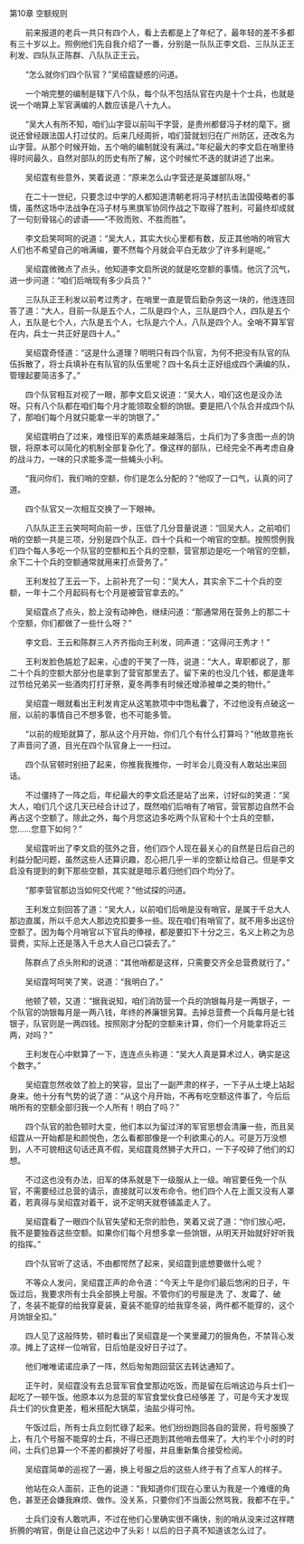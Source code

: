 第10章 空额规则

　　前来报道的老兵一共只有四个人，看上去都是上了年纪了，最年轻的差不多都有三十岁以上。照例他们先自我介绍了一番，分别是一队队正李文启、三队队正王利发、四队队正陈群、八队队正王云。

　　“怎么就你们四个队官？”吴绍霆疑惑的问道。

　　一个哨完整的编制是辖下八个队，每个队不包括队官在内是十个士兵，也就是说一个哨算上军官满编的人数应该是八十九人。

　　“吴大人有所不知，咱们山字营以前叫干字营，是贵州都督冯子材的麾下。据说还曾经跟法国人打过仗的。后来几经周折，咱们营就划归在广州防区，还改名为山字营。从那个时候开始，五个哨的编制就没有满过。”年纪最大的李文启在哨里待得时间最久，自然对部队的历史有所了解，这个时候忙不迭的就讲述了出来。

　　吴绍霆有些意外，笑着说道：“原来怎么山字营还是英雄部队呀。”

　　在二十一世纪，只要念过中学的人都知道清朝老将冯子材抗击法国侵略者的事情，虽然这场中法战争在冯子材与黑旗军协同作战之下取得了胜利，可最终却成就了一句刻骨铭心的谚语——“不败而败、不胜而胜”。

　　李文启笑呵呵的说道：“吴大人，其实大伙心里都有数，反正其他哨的哨官大人们也不希望自己的哨满编，要不然每个月就会平白无故少了许多利是呢。”

　　吴绍霆微微点了点头，他知道李文启所说的就是吃空额的事情。他沉了沉气，进一步问道：“咱们后哨现有多少兵员？”

　　三队队正王利发以前考过秀才，在哨里一直是管后勤杂务这一块的，他连连回答了道：“大人，目前一队是五个人，二队是四个人，三队是四个人，四队是五个人，五队是七个人，六队是五个人，七队是六个人，八队是四个人。全哨不算军官在内，兵士一共正好是四十人。”

　　吴绍霆奇怪道：“这是什么道理？明明只有四个队官，为何不把没有队官的队伍拆散了，将士兵填补在有队官的队伍里呢？四十名兵士正好组成四个满编的队，管理起要简洁多了。”

　　四个队官相互对视了一眼，那李文启又说道：“吴大人，咱们这也是没办法呀。只有八个队都在咱们每个月才能领取全额的饷银。要是把八个队合并成四个队了，那咱们每个月就只能拿一半的饷银了。”

　　吴绍霆明白了过来，难怪旧军的素质越来越落后，士兵们为了多贪图一点的饷银，将原本可以简化的机制全部复杂化了。像这样的部队，已经完全不再考虑自身的战斗力，一味的只求能多混一些蝇头小利。

　　“我问你们，我们哨的空额，你们是怎么分配的？”他叹了一口气，认真的问了道。

　　四个队官又一次相互交换了一下眼神。

　　八队队正王云笑呵呵向前一步，压低了几分音量说道：“回吴大人，之前咱们哨的空额一共是三项，分别是四个队正、四十个兵和一个哨官的空额。按照惯例我们四个每人多吃一个队官的空额和五个兵的空额，营官那边是吃一个哨官的空额，余下二十个兵的空额通常就用来打点营务了。”

　　王利发拉了王云一下，上前补充了一句：“吴大人，其实余下二十个兵的空额，一年十二个月起码有七个月是被营官拿去的。”

　　吴绍霆点了点头，脸上没有动神色，继续问道：“那通常用在营务上的那二十个空额，你们都做了一些什么呀？”

　　李文启、王云和陈群三人齐齐指向王利发，同声道：“这得问王秀才！”

　　王利发脸色尴尬了起来，心虚的干笑了一阵，说道：“大人，卑职都说了，那二十个兵的空额大部分也是拿到了营官那里去了。留下来的也没几个钱，都是逢年过节给兄弟买一些酒肉打打牙祭，夏冬两季有时候还增添被单之类的物什。”

　　吴绍霆一眼就看出王利发肯定从这笔款项中中饱私囊了，不过他没有点破这一层，以前的事情自己不想多管，也不可能多管。

　　“以前的规矩就算了，那从这个月开始，你们几个有什么打算吗？”他故意拖长了声音问了道，目光在四个队官身上一一扫过。

　　四个队官顿时别扭了起来，你推我我推你，一时半会儿竟没有人敢站出来回话。

　　不过僵持了一阵之后，年纪最大的李文启还是站了出来，讨好似的笑道：“吴大人，咱们几个这几天已经合计过了，既然咱们后哨有了哨官，营官那边自然不会再占这个空额了。除此之外，每个月您这边多吃两个队官和十个士兵的空额，您……您意下如何？”

　　吴绍霆听出了李文启的弦外之音，他们四个人现在最关心的自然是日后自己的利益分配问题，虽然这些人还算识趣，忍心把几乎一半的空额让给自己。但是李文启没有提到的剩下那些空额，其实就是暗示着归他们四个均分了。

　　“那李营官那边当如何交代呢？”他试探的问道。

　　王利发立刻回答了道：“吴大人，以前咱们后哨是没有哨官，是属于千总大人那边直属，所以千总大人那边克扣要多一些。现在咱们有哨官了，就不用多出这份空额了。因为每个月哨官以下官兵的俸禄，都是要扣下十分之三，名义上称之为总营费，实际上还是落入千总大人自己口袋去了。”

　　陈群点了点头附和的说道：“其他哨都是这样，只需要交齐全总营费就行了。”

　　吴绍霆呵呵笑了笑，说道：“我明白了。”

　　他顿了顿，又道：“据我说知，咱们消防营一个兵的饷银每月是一两银子，一个队官的饷银每月是一两八钱，年终的养廉银另算。去掉总营费一个兵每月是七钱银子，队官则是一两四钱。按照刚才分配的空额来计算，你们一个月能拿将近三两，对吗？”

　　王利发在心中默算了一下，连连点头称道：“吴大人真是算术过人，确实是这个数字。”

　　吴绍霆忽然收敛了脸上的笑容，显出了一副严肃的样子，一下子从土埂上站起身来。他十分有气势的说了道：“从这个月开始，不再有吃空额这件事了，今后后哨所有的空额全部归我一个人所有！明白了吗？”

　　四个队官的脸色顿时大变，他们本以为留过洋的军官思想会清廉一些，而且吴绍霆从一开始都是和颜悦色，怎么看都部像是一个利欲熏心的人。可是万万没想到，人不可貌相这句话还真不假，吴绍霆竟然狮子大开口，一下子咬碎了他们的幻想。

　　不过这也没有办法，旧军的体系就是下一级服从上一级。哨官要任免一个队官，不需要经过总营的请示，直接就可以发布命令。他们四个人在上面又没有人罩着，若真得与吴绍霆对着干，说不定明天就卷铺盖走人了。

　　吴绍霆看了一眼四个队官失望和无奈的脸色，笑着又说了道：“你们放心吧，我不是要独吞这些空额。如果你们每个月想多拿一些饷银，从明天开始就好好听我的指挥。”

　　四个队官听了这话，不由都愕然了起来，吴绍霆到底想要做什么呢？

　　不等众人发问，吴绍霆正声的命令道：“今天上午是你们最后悠闲的日子，午饭过后，我要求所有士兵全部换上号服。不管你们的号服是洗
了、发霉了、破了，冬装不能穿的给我穿夏装，夏装不能穿的给我穿冬装，两件都不能穿的，这个月饷银全扣。”

　　四人见了这般阵势，顿时看出了吴绍霆是一个笑里藏刀的狠角色，不禁背心发凉。摊上了这样一位哨官，日后怕是没好日子过了。

　　他们唯唯诺诺应承了一阵，然后匆匆跑回营区去转达通知了。

　　正午时，吴绍霆没有去总营军官食堂那边吃饭，而是留在后哨这边与兵士们一起吃了一顿午饭。他原本以为总营的军官食堂伙食已经够差
了，可是今天才发现兵士们的伙食更差，粗米搭配大锅菜，油盐少得可怜。

　　午饭过后，所有士兵立刻忙碌了起来。他们纷纷跑回各自的营房，将号服换了上，有几个号服不能穿的士兵，不得已还跑到其他哨去借来了。大约半个小时的时间，士兵们总算一个不差的都换好了号服，并且重新集合接受检阅。

　　吴绍霆简单的巡视了一遍，换上号服之后的这些人终于有了点军人的样子。

　　他站在众人面前，正色的说道：“我知道你们现在心里认为我是一个难缠的角色，甚至还会嫌我麻烦、做作。没关系，只要你们不当面公然骂我，我都不在乎。”

　　士兵们没有人敢吭声，不过在他们心里确实很不痛快，别的哨从没来过这样瞎折腾的哨官，倒是让自己这边中了头彩！以后的日子真不知道该怎么过了。
